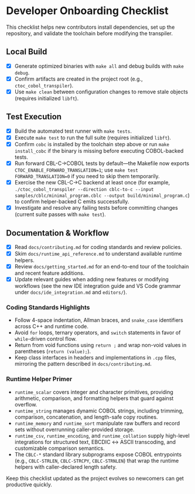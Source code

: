 # Developer Onboarding Checklist

This checklist helps new contributors install dependencies, set up the repository, and validate the toolchain before modifying the transpiler.

## Local Build
- [x] Generate optimized binaries with `make all` and debug builds with `make debug`.
- [x] Confirm artifacts are created in the project root (e.g., `ctoc_cobol_transpiler`).
- [x] Use `make clean` between configuration changes to remove stale objects (requires initialized `libft`).

## Test Execution
- [x] Build the automated test runner with `make tests`.
- [x] Execute `make test` to run the full suite (requires initialized `libft`).
- [x] Confirm `cobc` is installed by the toolchain step above or run `make install_cobc` if the binary is missing before executing COBOL-backed tests.
- [x] Run forward CBL-C→COBOL tests by default—the Makefile now exports `CTOC_ENABLE_FORWARD_TRANSLATION=1`; use `make test FORWARD_TRANSLATION=0` if you need to skip them temporarily.
- [x] Exercise the new CBL-C→C backend at least once (for example, `./ctoc_cobol_transpiler --direction cblc-to-c --input samples/cblc/minimal_program.cblc --output build/minimal_program.c`) to confirm helper-backed C emits successfully.
- [x] Investigate and resolve any failing tests before committing changes (current suite passes with `make test`).

## Documentation & Workflow
- [x] Read `docs/contributing.md` for coding standards and review policies.
- [x] Skim `docs/runtime_api_reference.md` to understand available runtime helpers.
- [x] Review `docs/getting_started.md` for an end-to-end tour of the toolchain and recent feature additions.
- [x] Update relevant guides when adding new features or modifying workflows (see the new IDE integration guide and VS Code grammar under `docs/ide_integration.md` and `editors/`).

### Coding Standards Highlights
- Follow 4-space indentation, Allman braces, and `snake_case` identifiers across C++ and runtime code.
- Avoid `for` loops, ternary operators, and `switch` statements in favor of `while`-driven control flow.
- Return from void functions using `return ;` and wrap non-void values in parentheses (`return (value);`).
- Keep class interfaces in headers and implementations in `.cpp` files, mirroring the pattern described in `docs/contributing.md`.

### Runtime Helper Primer
- `runtime_scalar` covers integer and character primitives, providing arithmetic, comparison, and formatting helpers that guard against overflow.
- `runtime_string` manages dynamic COBOL strings, including trimming, comparison, concatenation, and length-safe copy routines.
- `runtime_memory` and `runtime_sort` manipulate raw buffers and record sets without overrunning caller-provided storage.
- `runtime_csv`, `runtime_encoding`, and `runtime_collation` supply high-level integrations for structured text, EBCDIC ↔ ASCII transcoding, and customizable comparison semantics.
- The `CBLC-*` standard library subprograms expose COBOL entrypoints (e.g., `CBLC-STRLEN`, `CBLC-STRCPY`, `CBLC-STRNLEN`) that wrap the runtime helpers with caller-declared length safety.

Keep this checklist updated as the project evolves so newcomers can get productive quickly.
